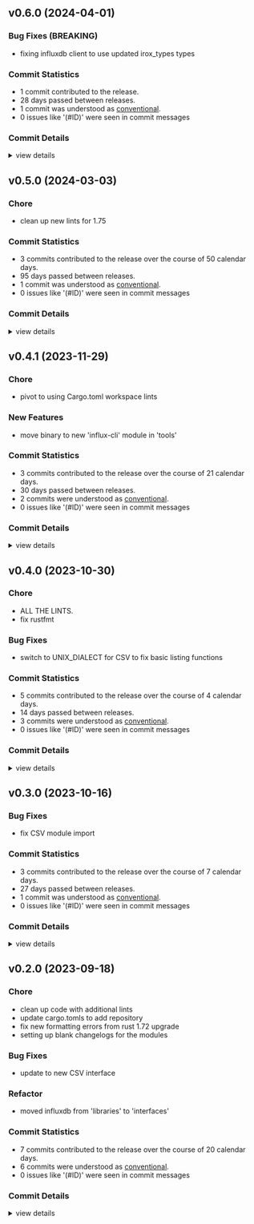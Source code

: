 


## v0.6.0 (2024-04-01)

### Bug Fixes (BREAKING)

 - <csr-id-1c308bf0673e80c8aa096d947aa27e302df44448/> fixing influxdb client to use updated irox_types types

### Commit Statistics

<csr-read-only-do-not-edit/>

 - 1 commit contributed to the release.
 - 28 days passed between releases.
 - 1 commit was understood as [conventional](https://www.conventionalcommits.org).
 - 0 issues like '(#ID)' were seen in commit messages

### Commit Details

<csr-read-only-do-not-edit/>

<details><summary>view details</summary>

 * **Uncategorized**
    - Fixing influxdb client to use updated irox_types types ([`1c308bf`](https://github.com/spmadden/irox/commit/1c308bf0673e80c8aa096d947aa27e302df44448))
</details>

## v0.5.0 (2024-03-03)

<csr-id-300356f119c976f98a230fc37ce7c43e6bd1a9e0/>

### Chore

 - <csr-id-300356f119c976f98a230fc37ce7c43e6bd1a9e0/> clean up new lints for 1.75

### Commit Statistics

<csr-read-only-do-not-edit/>

 - 3 commits contributed to the release over the course of 50 calendar days.
 - 95 days passed between releases.
 - 1 commit was understood as [conventional](https://www.conventionalcommits.org).
 - 0 issues like '(#ID)' were seen in commit messages

### Commit Details

<csr-read-only-do-not-edit/>

<details><summary>view details</summary>

 * **Uncategorized**
    - Release irox-influxdb_v1 v0.5.0 ([`9e99035`](https://github.com/spmadden/irox/commit/9e99035328d3098fca408c21cef742fba99dabe7))
    - Clean up new lints for 1.75 ([`300356f`](https://github.com/spmadden/irox/commit/300356f119c976f98a230fc37ce7c43e6bd1a9e0))
    - Release irox-tools v0.5.0, safety bump 17 crates ([`a46e9e2`](https://github.com/spmadden/irox/commit/a46e9e2da699f6ccd3a85b660014f0e15e59c0d0))
</details>

## v0.4.1 (2023-11-29)

<csr-id-88ebfb5deea5508ca54f4aaab62f6fd5a36f531c/>

### Chore

 - <csr-id-88ebfb5deea5508ca54f4aaab62f6fd5a36f531c/> pivot to using Cargo.toml workspace lints

### New Features

 - <csr-id-c26ec08a27749f485a32815f97c9046a7a84d382/> move binary to new 'influx-cli' module in 'tools'

### Commit Statistics

<csr-read-only-do-not-edit/>

 - 3 commits contributed to the release over the course of 21 calendar days.
 - 30 days passed between releases.
 - 2 commits were understood as [conventional](https://www.conventionalcommits.org).
 - 0 issues like '(#ID)' were seen in commit messages

### Commit Details

<csr-read-only-do-not-edit/>

<details><summary>view details</summary>

 * **Uncategorized**
    - Release irox-influxdb_v1 v0.4.1 ([`d73f542`](https://github.com/spmadden/irox/commit/d73f5428d7425ecc78769769f16f51503390a26e))
    - Pivot to using Cargo.toml workspace lints ([`88ebfb5`](https://github.com/spmadden/irox/commit/88ebfb5deea5508ca54f4aaab62f6fd5a36f531c))
    - Move binary to new 'influx-cli' module in 'tools' ([`c26ec08`](https://github.com/spmadden/irox/commit/c26ec08a27749f485a32815f97c9046a7a84d382))
</details>

## v0.4.0 (2023-10-30)

<csr-id-fc6f57b43d5c7656f156292a48a92af62da2c625/>
<csr-id-32000651bebceb6f948b1182ba99a70602ecbcf5/>

### Chore

 - <csr-id-fc6f57b43d5c7656f156292a48a92af62da2c625/> ALL THE LINTS.
 - <csr-id-32000651bebceb6f948b1182ba99a70602ecbcf5/> fix rustfmt

### Bug Fixes

 - <csr-id-4e7699a269215cc9453ba903c0134e0c0844e1b0/> switch to UNIX_DIALECT for CSV to fix basic listing functions

### Commit Statistics

<csr-read-only-do-not-edit/>

 - 5 commits contributed to the release over the course of 4 calendar days.
 - 14 days passed between releases.
 - 3 commits were understood as [conventional](https://www.conventionalcommits.org).
 - 0 issues like '(#ID)' were seen in commit messages

### Commit Details

<csr-read-only-do-not-edit/>

<details><summary>view details</summary>

 * **Uncategorized**
    - Release irox-influxdb_v1 v0.4.0 ([`32913bb`](https://github.com/spmadden/irox/commit/32913bb085875946aa447b562aee5b3c5e06d690))
    - Release irox-tools v0.3.0, safety bump 12 crates ([`eb83b27`](https://github.com/spmadden/irox/commit/eb83b27b20c23e51e5b0fc3b7b3704e2c03af46c))
    - ALL THE LINTS. ([`fc6f57b`](https://github.com/spmadden/irox/commit/fc6f57b43d5c7656f156292a48a92af62da2c625))
    - Fix rustfmt ([`3200065`](https://github.com/spmadden/irox/commit/32000651bebceb6f948b1182ba99a70602ecbcf5))
    - Switch to UNIX_DIALECT for CSV to fix basic listing functions ([`4e7699a`](https://github.com/spmadden/irox/commit/4e7699a269215cc9453ba903c0134e0c0844e1b0))
</details>

## v0.3.0 (2023-10-16)

### Bug Fixes

 - <csr-id-dbfad4cd06848cbad1726c90a4c75afdcc18792f/> fix CSV module import

### Commit Statistics

<csr-read-only-do-not-edit/>

 - 3 commits contributed to the release over the course of 7 calendar days.
 - 27 days passed between releases.
 - 1 commit was understood as [conventional](https://www.conventionalcommits.org).
 - 0 issues like '(#ID)' were seen in commit messages

### Commit Details

<csr-read-only-do-not-edit/>

<details><summary>view details</summary>

 * **Uncategorized**
    - Release irox-carto v0.3.0, irox-csv v0.3.0, irox-egui-extras v0.3.0, irox-gpx v0.2.0, irox-influxdb_v1 v0.3.0, irox-nmea0183 v0.2.0, irox-raymarine-sonar v0.2.0, irox-time v0.1.0, irox-winlocation-api v0.2.0, irox v0.3.0 ([`dfa6258`](https://github.com/spmadden/irox/commit/dfa6258b8f93f6d27b85d2f3f4e209599a8168ad))
    - Release irox-units v0.3.0, irox-carto v0.3.0, irox-csv v0.3.0, irox-egui-extras v0.3.0, irox-gpx v0.2.0, irox-influxdb_v1 v0.3.0, irox-nmea0183 v0.2.0, irox-raymarine-sonar v0.2.0, irox-time v0.1.0, irox-winlocation-api v0.2.0, irox v0.3.0, safety bump 2 crates ([`a6c0a5f`](https://github.com/spmadden/irox/commit/a6c0a5fcfc4070b8cbc1442192b7eaef275e80f2))
    - Fix CSV module import ([`dbfad4c`](https://github.com/spmadden/irox/commit/dbfad4cd06848cbad1726c90a4c75afdcc18792f))
</details>

## v0.2.0 (2023-09-18)

<csr-id-f03d8a3ec997d53470bfdeb5e76b71925aac3f10/>
<csr-id-80d2b88bdcb553faaeafc09673c31d7ebedafd19/>
<csr-id-b9a0ae0ccb51682bd9c36e9ab198f38634a62ade/>
<csr-id-1a365333397b02a5f911d0897c3bf0c80f6c2b80/>
<csr-id-68d0ccb063cec26d23cacbdb65b333d460282e89/>

### Chore

 - <csr-id-f03d8a3ec997d53470bfdeb5e76b71925aac3f10/> clean up code with additional lints
 - <csr-id-80d2b88bdcb553faaeafc09673c31d7ebedafd19/> update cargo.tomls to add repository
 - <csr-id-b9a0ae0ccb51682bd9c36e9ab198f38634a62ade/> fix new formatting errors from rust 1.72 upgrade
 - <csr-id-1a365333397b02a5f911d0897c3bf0c80f6c2b80/> setting up blank changelogs for the modules

### Bug Fixes

 - <csr-id-60a6eba3322df034e5501ced1ee5c7fef231f3c0/> update to new CSV interface

### Refactor

 - <csr-id-68d0ccb063cec26d23cacbdb65b333d460282e89/> moved influxdb from 'libraries' to 'interfaces'

### Commit Statistics

<csr-read-only-do-not-edit/>

 - 7 commits contributed to the release over the course of 20 calendar days.
 - 6 commits were understood as [conventional](https://www.conventionalcommits.org).
 - 0 issues like '(#ID)' were seen in commit messages

### Commit Details

<csr-read-only-do-not-edit/>

<details><summary>view details</summary>

 * **Uncategorized**
    - Release irox-enums_derive v0.2.0, irox-enums v0.2.0, irox-tools v0.2.0, irox-units v0.2.0, irox-carto v0.2.0, irox-csv v0.2.0, irox-egui-extras v0.2.0, irox-networking v0.2.0, irox-types v0.2.0, irox-influxdb_v1 v0.2.0, irox-structs_derive v0.2.0, irox-structs v0.2.0, irox-nmea0183 v0.1.0, irox-sirf v0.2.0, irox-stats v0.2.0, irox-winlocation-api v0.1.0, irox v0.2.0, safety bump 10 crates ([`6a72204`](https://github.com/spmadden/irox/commit/6a722046661ceef02a66c2067e2c5c15ce102e04))
    - Clean up code with additional lints ([`f03d8a3`](https://github.com/spmadden/irox/commit/f03d8a3ec997d53470bfdeb5e76b71925aac3f10))
    - Update cargo.tomls to add repository ([`80d2b88`](https://github.com/spmadden/irox/commit/80d2b88bdcb553faaeafc09673c31d7ebedafd19))
    - Update to new CSV interface ([`60a6eba`](https://github.com/spmadden/irox/commit/60a6eba3322df034e5501ced1ee5c7fef231f3c0))
    - Fix new formatting errors from rust 1.72 upgrade ([`b9a0ae0`](https://github.com/spmadden/irox/commit/b9a0ae0ccb51682bd9c36e9ab198f38634a62ade))
    - Setting up blank changelogs for the modules ([`1a36533`](https://github.com/spmadden/irox/commit/1a365333397b02a5f911d0897c3bf0c80f6c2b80))
    - Moved influxdb from 'libraries' to 'interfaces' ([`68d0ccb`](https://github.com/spmadden/irox/commit/68d0ccb063cec26d23cacbdb65b333d460282e89))
</details>

